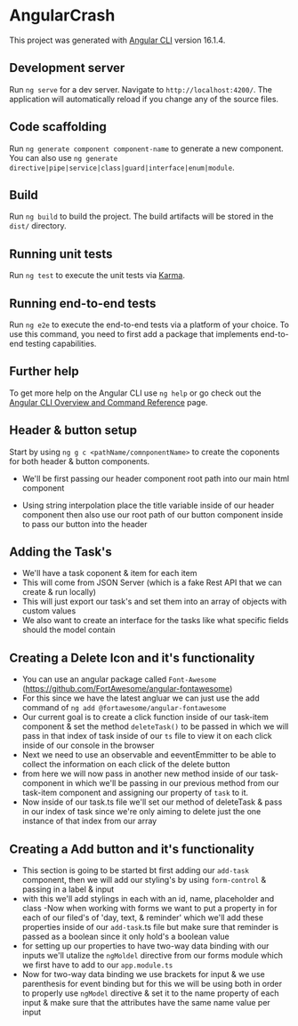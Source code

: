 # AngularCrash

This project was generated with [Angular CLI](https://github.com/angular/angular-cli) version 16.1.4.

## Development server

Run `ng serve` for a dev server. Navigate to `http://localhost:4200/`. The application will automatically reload if you change any of the source files.

## Code scaffolding

Run `ng generate component component-name` to generate a new component. You can also use `ng generate directive|pipe|service|class|guard|interface|enum|module`.

## Build

Run `ng build` to build the project. The build artifacts will be stored in the `dist/` directory.

## Running unit tests

Run `ng test` to execute the unit tests via [Karma](https://karma-runner.github.io).

## Running end-to-end tests

Run `ng e2e` to execute the end-to-end tests via a platform of your choice. To use this command, you need to first add a package that implements end-to-end testing capabilities.

## Further help

To get more help on the Angular CLI use `ng help` or go check out the [Angular CLI Overview and Command Reference](https://angular.io/cli) page.

## Header & button setup

Start by using `ng g c <pathName/comnponentName>` to create the coponents for both header & button components.

- We'll be first passing our header component root path into our main html component

- Using string interpolation place the title variable inside of our header component then also use our root path of our button component inside to pass our button into the header

## Adding the Task's

- We'll have a task coponent & item for each item 
- This will come from JSON Server (which is a fake Rest API that we can create & run locally)
- This will just export our task's and set them into an array of objects with custom values
- We also want to create an interface for the tasks like what specific fields should the model contain

## Creating a Delete Icon and it's functionality
- You can use an angular package called `Font-Awesome` (https://github.com/FortAwesome/angular-fontawesome)
- For this since we have the latest angluar we can just use the add command of `ng add @fortawesome/angular-fontawesome`
- Our current goal is to create a click function inside of our task-item component & set the method `deleteTask()` to be passed in which we will pass in that index of task inside of our `ts` file to view it on each click inside of our console in the browser
- Next we need to use an observable and eeventEmmitter to be able to collect the information on each click of the delete button
- from here we will now pass in another new method inside of our task-component in which we'll be passing in our previous method from our task-item component and assigning our property of `task` to it.
- Now inside of our task.ts file we'll set our method of deleteTask & pass in our index of task since we're only aiming to delete just the one instance of that index from our array

## Creating a Add button and it's functionality
- This section is going to be started bt first adding our `add-task` component, then we will add our styling's by using `form-control` & passing in a label & input
- with this we'll add stylings in each with an id, name, placeholder and class
-Now when working with forms we want to put a property in for each of our filed's of 'day, text, & reminder' which we'll add these properties inside of our `add-task`.ts file but make sure that reminder is passed as a boolean since it only hold's a boolean value
- for setting up our properties to have two-way data binding with our inputs we'll utalize the `ngMoldel` directive from our forms module which we first have to add to our `app.module.ts`
- Now for two-way data binding we use brackets for input & we use parenthesis for event binding but for this we will be using both in order to properly use  `ngModel` directive & set it to the name property of each input & make sure that the attributes have the same name value per input

